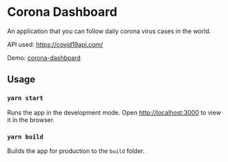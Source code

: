 # Corona Dashboard

An application that you can follow daily corona virus cases in the world.

API used: https://covid19api.com/

Demo: [corona-dashboard](https://sa-corona-dashboard.netlify.app/)

## Usage

### `yarn start`

Runs the app in the development mode.
Open [http://localhost:3000](http://localhost:3000) to view it in the browser.

### `yarn build`

Builds the app for production to the `build` folder.
